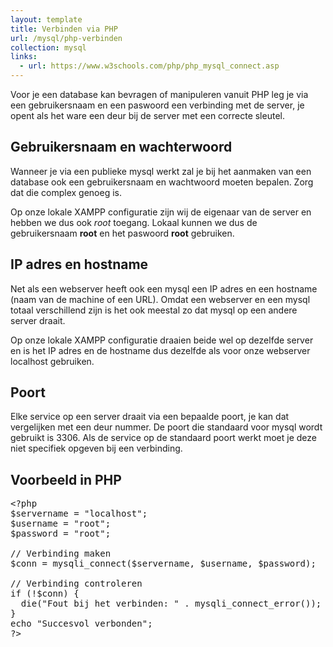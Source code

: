 ```yaml
---
layout: template
title: Verbinden via PHP
url: /mysql/php-verbinden
collection: mysql
links:
  - url: https://www.w3schools.com/php/php_mysql_connect.asp
---
```


Voor je een database kan bevragen of manipuleren vanuit PHP leg je via een gebruikersnaam en een paswoord een verbinding met de server, je opent als het ware een deur bij de server met een correcte sleutel.

## Gebruikersnaam en wachterwoord
Wanneer je via een publieke mysql werkt zal je bij het aanmaken van een database ook een gebruikersnaam en wachtwoord moeten bepalen. Zorg dat die complex genoeg is. 

Op onze lokale XAMPP configuratie zijn wij de eigenaar van de server en hebben we dus ook <em>root</em> toegang. Lokaal kunnen we dus de gebruikersnaam <strong>root</strong> en het paswoord <strong>root</strong> gebruiken.

## IP adres en hostname

Net als een webserver heeft ook een mysql een IP adres en een hostname (naam van de machine of een URL). Omdat een webserver en een mysql totaal verschillend zijn is het ook meestal zo dat mysql op een andere server draait.

Op onze lokale XAMPP configuratie draaien beide wel op dezelfde server en is het IP adres en de hostname dus dezelfde als voor onze webserver localhost gebruiken.

## Poort

Elke service op een server draait via een bepaalde poort, je kan dat vergelijken met een deur nummer. De poort die standaard voor mysql wordt gebruikt is 3306. Als de service op de standaard poort werkt moet je deze niet specifiek opgeven bij een verbinding.

## Voorbeeld in PHP

<pre>
&lt;?php
$servername = "localhost";
$username = "root";
$password = "root";

// Verbinding maken
$conn = mysqli_connect($servername, $username, $password);

// Verbinding controleren
if (!$conn) {
  die("Fout bij het verbinden: " . mysqli_connect_error());
} 
echo "Succesvol verbonden";
?&gt;
</pre>